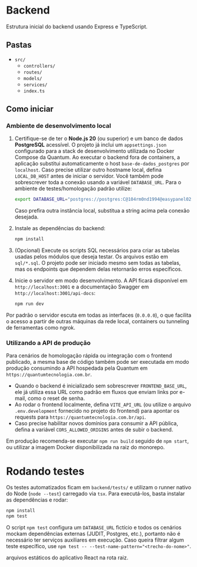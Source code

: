 # Backend

Estrutura inicial do backend usando Express e TypeScript.

## Pastas
- `src/`
  - `controllers/`
  - `routes/`
  - `models/`
  - `services/`
  - `index.ts`

## Como iniciar

### Ambiente de desenvolvimento local

1. Certifique-se de ter o **Node.js 20** (ou superior) e um banco de dados
   **PostgreSQL** acessível. O projeto já inclui um `appsettings.json`
   configurado para a stack de desenvolvimento utilizada no Docker Compose da
   Quantum. Ao executar o backend fora de containers, a aplicação substitui
   automaticamente o host `base-de-dados_postgres` por `localhost`.
   Caso precise utilizar outro hostname local, defina `LOCAL_DB_HOST` antes de
   iniciar o servidor. Você também pode sobrescrever toda a conexão usando a
   variável `DATABASE_URL`. Para o ambiente de testes/homologação padrão
   utilize:

   ```bash
   export DATABASE_URL="postgres://postgres:C@104rm0nd1994@easypanel02.quantumtecnologia.com.br:5438/quantumtecnologia?sslmode=disable"
   ```

   Caso prefira outra instância local, substitua a string acima pela conexão
   desejada.

2. Instale as dependências do backend:

   ```bash
   npm install
   ```

3. (Opcional) Execute os scripts SQL necessários para criar as tabelas usadas
   pelos módulos que deseja testar. Os arquivos estão em `sql/*.sql`. O
   projeto pode ser iniciado mesmo sem todas as tabelas, mas os endpoints que
   dependem delas retornarão erros específicos.
4. Inicie o servidor em modo desenvolvimento. A API ficará disponível em
   `http://localhost:3001` e a documentação Swagger em
   `http://localhost:3001/api-docs`:

   ```bash
   npm run dev
   ```

Por padrão o servidor escuta em todas as interfaces (`0.0.0.0`), o que facilita
o acesso a partir de outras máquinas da rede local, containers ou tunneling
de ferramentas como ngrok.

### Utilizando a API de produção

Para cenários de homologação rápida ou integração com o frontend publicado, a
mesma base de código também pode ser executada em modo produção consumindo a
API hospedada pela Quantum em `https://quantumtecnologia.com.br`.

- Quando o backend é inicializado sem sobrescrever `FRONTEND_BASE_URL`, ele já
  utiliza essa URL como padrão em fluxos que enviam links por e-mail, como o
  reset de senha.
- Ao rodar o frontend localmente, defina `VITE_API_URL` (ou utilize o arquivo
  `.env.development` fornecido no projeto do frontend) para apontar os
  requests para `https://quantumtecnologia.com.br/api`.
- Caso precise habilitar novos domínios para consumir a API pública, defina a
  variável `CORS_ALLOWED_ORIGINS` antes de subir o backend.

Em produção recomenda-se executar `npm run build` seguido de `npm start`, ou
utilizar a imagem Docker disponibilizada na raiz do monorepo.

# Rodando testes

Os testes automatizados ficam em `backend/tests/` e utilizam o runner nativo do
Node (`node --test`) carregado via `tsx`. Para executá-los, basta instalar as
dependências e rodar:

```bash
npm install
npm test
```

O script `npm test` configura um `DATABASE_URL` fictício e todos os cenários
mockam dependências externas (JUDIT, Postgres, etc.), portanto não é necessário
ter serviços auxiliares em execução. Caso queira filtrar algum teste específico,
use `npm test -- --test-name-pattern="<trecho-do-nome>"`.


arquivos estáticos do aplicativo React na rota raiz.
